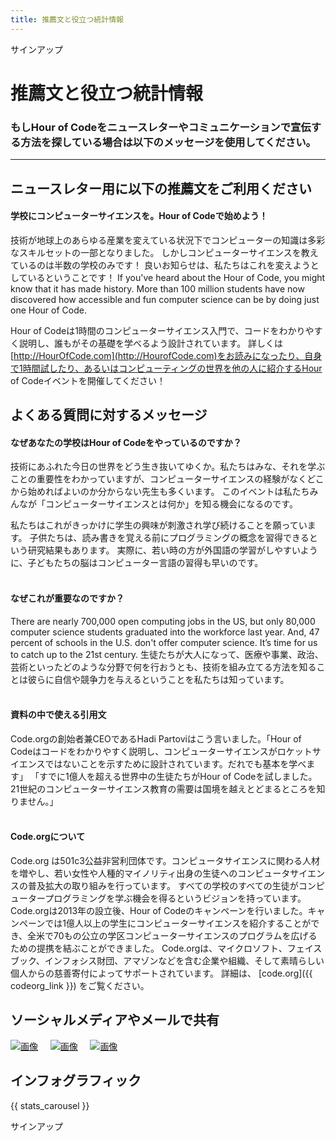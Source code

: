 ```yaml
---
title: 推薦文と役立つ統計情報
---
```


<a id="blurb"></a>

サインアップ

# 推薦文と役立つ統計情報

### もしHour of Codeをニュースレターやコミュニケーションで宣伝する方法を探している場合は以下のメッセージを使用してください。

* * *

## ニュースレター用に以下の推薦文をご利用ください

#### 学校にコンピューターサイエンスを。Hour of Codeで始めよう！

技術が地球上のあらゆる産業を変えている状況下でコンピューターの知識は多彩なスキルセットの一部となりました。 しかしコンピューターサイエンスを教えているのは半数の学校のみです！ 良いお知らせは、私たちはこれを変えようとしているということです！ If you've heard about the Hour of Code, you might know that it has made history. More than 100 million students have now discovered how accessible and fun computer science can be by doing just one Hour of Code.

Hour of Codeは1時間のコンピューターサイエンス入門で、コードをわかりやすく説明し、誰もがその基礎を学べるよう設計されています。 詳しくは[http://HourOfCode.com](http://HourofCode.com)をお読みになったり、自身で1時間試したり、あるいはコンピューティングの世界を他の人に紹介するHour of Codeイベントを開催してください！

## よくある質問に対するメッセージ

#### なぜあなたの学校はHour of Codeをやっているのですか？

技術にあふれた今日の世界をどう生き抜いてゆくか。私たちはみな、それを学ぶことの重要性をわかっていますが、コンピューターサイエンスの経験がなくどこから始めればよいのか分からない先生も多くいます。 このイベントは私たちみんなが「コンピューターサイエンスとは何か」を知る機会になるのです。

私たちはこれがきっかけに学生の興味が刺激され学び続けることを願っています。 子供たちは、読み書きを覚える前にプログラミングの概念を習得できるという研究結果もあります。 実際に、若い時の方が外国語の学習がしやすいように、子どもたちの脳はコンピューター言語の習得も早いのです。 <br /> <br />

#### なぜこれが重要なのですか？

There are nearly 700,000 open computing jobs in the US, but only 80,000 computer science students graduated into the workforce last year. And, 47 percent of schools in the U.S. don't offer computer science. It’s time for us to catch up to the 21st century. 生徒たちが大人になって、医療や事業、政治、芸術といったどのような分野で何を行おうとも、技術を組み立てる方法を知ることは彼らに自信や競争力を与えるということを私たちは知っています。 <br /> <br />

#### 資料の中で使える引用文

Code.orgの創始者兼CEOであるHadi Partoviはこう言いました。「Hour of Codeはコードをわかりやすく説明し、コンピューターサイエンスがロケットサイエンスではないことを示すために設計されています。だれでも基本を学べます」 「すでに1億人を超える世界中の生徒たちがHour of Codeを試しました。 21世紀のコンピューターサイエンス教育の需要は国境を越えとどまるところを知りません。」 <br /> <br />

#### Code.orgについて

Code.org は501c3公益非営利団体です。コンピュータサイエンスに関わる人材を増やし、若い女性や人種的マイノリティ出身の生徒へのコンピュータサイエンスの普及拡大の取り組みを行っています。 すべての学校のすべての生徒がコンピュータープログラミングを学ぶ機会を得るというビジョンを持っています。 Code.orgは2013年の設立後、Hour of Codeのキャンペーンを行いました。キャンペーンでは1億人以上の学生にコンピューターサイエンスを紹介することができ、全米で70もの公立の学区コンピューターサイエンスのプログラムを広げるための提携を結ぶことができました。 Code.orgは、マイクロソフト、フェイスブック、インフォシス財団、アマゾンなどを含む企業や組織、そして素晴らしい個人からの慈善寄付によってサポートされています。 詳細は、 [code.org]({{ codeorg_link }}) をご覧ください。

## ソーシャルメディアやメールで共有

[![画像](/images/social-media/fit-250/social-1.png)](/images/social-media/social-1.png)&nbsp;&nbsp;&nbsp;&nbsp; [![画像](/images/social-media/fit-250/social-2.png)](/images/social-media/social-2.png)&nbsp;&nbsp;&nbsp;&nbsp; [![画像](/images/social-media/fit-250/social-3.png)](/images/social-media/social-3.png)&nbsp;&nbsp;&nbsp;&nbsp;

<a id="infographics"></a>

## インフォグラフィック

{{ stats_carousel }}

サインアップ